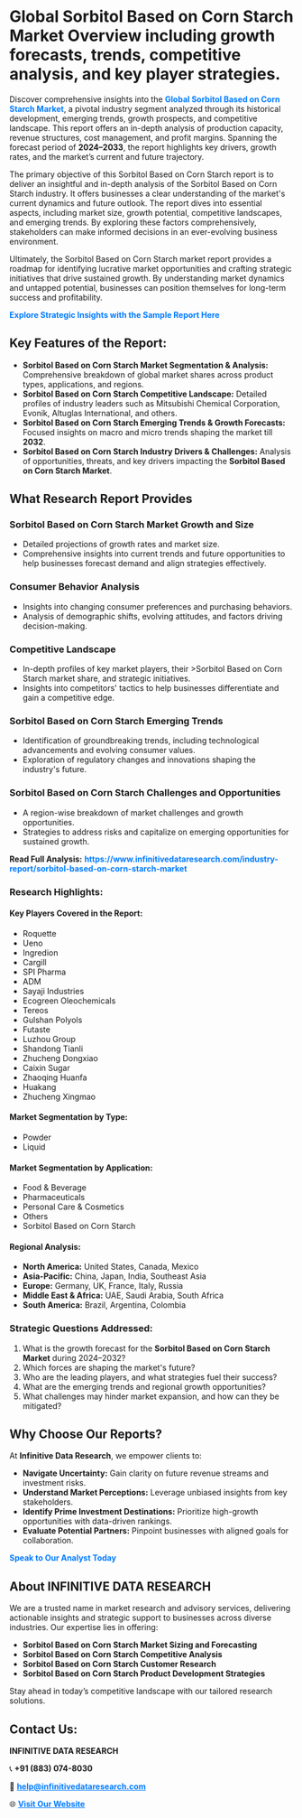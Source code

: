 <h1>Global Sorbitol Based on Corn Starch Market Overview including growth forecasts, trends, competitive analysis, and key player strategies.</h1>
<p>
Discover comprehensive insights into the 
<a href="https://www.infinitivedataresearch.com/industry-report/sorbitol-based-on-corn-starch-market" rel="dofollow" style="color: #007BFF; text-decoration: none;"><strong>Global Sorbitol Based on Corn Starch Market</strong></a>, a pivotal industry segment analyzed through its historical development, emerging trends, growth prospects, and competitive landscape. This report offers an in-depth analysis of production capacity, revenue structures, cost management, and profit margins. Spanning the forecast period of <strong>2024–2033</strong>, the report highlights key drivers, growth rates, and the market’s current and future trajectory.
</p>
<p>
The primary objective of this Sorbitol Based on Corn Starch report is to deliver an insightful and in-depth analysis of the Sorbitol Based on Corn Starch industry. It offers businesses a clear understanding of the market's current dynamics and future outlook. The report dives into essential aspects, including market size, growth potential, competitive landscapes, and emerging trends. By exploring these factors comprehensively, stakeholders can make informed decisions in an ever-evolving business environment.
</p>
<p>
Ultimately, the Sorbitol Based on Corn Starch market report provides a roadmap for identifying lucrative market opportunities and crafting strategic initiatives that drive sustained growth. By understanding market dynamics and untapped potential, businesses can position themselves for long-term success and profitability.
</p>
<p>
<a href="https://www.infinitivedataresearch.com/request-sample/reportId=110070" style="color: #007BFF; text-decoration: none;"><strong>Explore Strategic Insights with the Sample Report Here</strong></a>
</p>

<h2>Key Features of the Report:</h2>
<ul>
<li><strong>Sorbitol Based on Corn Starch Market Segmentation & Analysis:</strong> Comprehensive breakdown of global market shares across product types, applications, and regions.</li>
<li><strong>Sorbitol Based on Corn Starch Competitive Landscape:</strong> Detailed profiles of industry leaders such as Mitsubishi Chemical Corporation, Evonik, Altuglas International, and others.</li>
<li><strong>Sorbitol Based on Corn Starch Emerging Trends & Growth Forecasts:</strong> Focused insights on macro and micro trends shaping the market till <strong>2032</strong>.</li>
<li><strong>Sorbitol Based on Corn Starch Industry Drivers & Challenges:</strong> Analysis of opportunities, threats, and key drivers impacting the <strong>Sorbitol Based on Corn Starch Market</strong>.</li>
</ul>

<h2>What Research Report Provides</h2>
<h3>Sorbitol Based on Corn Starch Market Growth and Size</h3>
<ul>
<li>Detailed projections of growth rates and market size.</li>
<li>Comprehensive insights into current trends and future opportunities to help businesses forecast demand and align strategies effectively.</li>
</ul>

<h3>Consumer Behavior Analysis</h3>
<ul>
<li>Insights into changing consumer preferences and purchasing behaviors.</li>
<li>Analysis of demographic shifts, evolving attitudes, and factors driving decision-making.</li>
</ul>

<h3>Competitive Landscape</h3>
<ul>
<li>In-depth profiles of key market players, their >Sorbitol Based on Corn Starch market share, and strategic initiatives.</li>
<li>Insights into competitors' tactics to help businesses differentiate and gain a competitive edge.</li>
</ul>

<h3>Sorbitol Based on Corn Starch Emerging Trends</h3>
<ul>
<li>Identification of groundbreaking trends, including technological advancements and evolving consumer values.</li>
<li>Exploration of regulatory changes and innovations shaping the industry's future.</li>
</ul>

<h3>Sorbitol Based on Corn Starch Challenges and Opportunities</h3>
<ul>
<li>A region-wise breakdown of market challenges and growth opportunities.</li>
<li>Strategies to address risks and capitalize on emerging opportunities for sustained growth.</li>
</ul>
<p><strong>Read Full Analysis:</strong> <a href="https://www.infinitivedataresearch.com/industry-report/sorbitol-based-on-corn-starch-market" rel="dofollow" style="color: #007BFF; text-decoration: none;"><strong>https://www.infinitivedataresearch.com/industry-report/sorbitol-based-on-corn-starch-market</strong></a></p>
<h3>Research Highlights:</h3>
<h4>Key Players Covered in the Report:</h4>
<ul><li>Roquette</li><li>Ueno</li><li>Ingredion</li><li>Cargill</li><li>SPI Pharma</li><li>ADM</li><li>Sayaji Industries</li><li>Ecogreen Oleochemicals</li><li>Tereos</li><li>Gulshan Polyols</li><li>Futaste</li><li>Luzhou Group</li><li>Shandong Tianli</li><li>Zhucheng Dongxiao</li><li>Caixin Sugar</li><li>Zhaoqing Huanfa</li><li>Huakang</li><li>Zhucheng Xingmao</li></ul>
<h4>Market Segmentation by Type:</h4>
<ul><li>Powder</li><li>Liquid</li></ul>
<h4>Market Segmentation by Application:</h4>
<ul><li>Food &amp; Beverage</li><li>Pharmaceuticals</li><li>Personal Care &amp; Cosmetics</li><li>Others</li><li>Sorbitol Based on Corn Starch</li></ul>

<h4>Regional Analysis:</h4>
<ul>
<li><strong>North America:</strong> United States, Canada, Mexico</li>
<li><strong>Asia-Pacific:</strong> China, Japan, India, Southeast Asia</li>
<li><strong>Europe:</strong> Germany, UK, France, Italy, Russia</li>
<li><strong>Middle East & Africa:</strong> UAE, Saudi Arabia, South Africa</li>
<li><strong>South America:</strong> Brazil, Argentina, Colombia</li>
</ul>

<h3>Strategic Questions Addressed:</h3>
<ol>
<li>What is the growth forecast for the <strong>Sorbitol Based on Corn Starch Market</strong> during 2024–2032?</li>
<li>Which forces are shaping the market's future?</li>
<li>Who are the leading players, and what strategies fuel their success?</li>
<li>What are the emerging trends and regional growth opportunities?</li>
<li>What challenges may hinder market expansion, and how can they be mitigated?</li>
</ol>

<h2>Why Choose Our Reports?</h2>
<p>At <strong>Infinitive Data Research</strong>, we empower clients to:</p>
<ul>
<li><strong>Navigate Uncertainty:</strong> Gain clarity on future revenue streams and investment risks.</li>
<li><strong>Understand Market Perceptions:</strong> Leverage unbiased insights from key stakeholders.</li>
<li><strong>Identify Prime Investment Destinations:</strong> Prioritize high-growth opportunities with data-driven rankings.</li>
<li><strong>Evaluate Potential Partners:</strong> Pinpoint businesses with aligned goals for collaboration.</li>
</ul>
<p><a href="https://www.infinitivedataresearch.com/industry-report/sorbitol-based-on-corn-starch-market" rel="dofollow" style="color: #007BFF; text-decoration: none;"><strong>Speak to Our Analyst Today</strong></a></p>

<h2>About INFINITIVE DATA RESEARCH</h2>
<p>We are a trusted name in market research and advisory services, delivering actionable insights and strategic support to businesses across diverse industries. Our expertise lies in offering:</p>
<ul>
<li><strong>Sorbitol Based on Corn Starch Market Sizing and Forecasting</strong></li>
<li><strong>Sorbitol Based on Corn Starch Competitive Analysis</strong></li>
<li><strong>Sorbitol Based on Corn Starch Customer Research</strong></li>
<li><strong>Sorbitol Based on Corn Starch Product Development Strategies</strong></li>
</ul>
<p>Stay ahead in today’s competitive landscape with our tailored research solutions.</p>

<h2>Contact Us:</h2>
<p><strong>INFINITIVE DATA RESEARCH</strong></p>
<p>📞 <strong>+91 (883) 074-8030</strong></p>
<p>📧 <strong><a href="mailto:help@infinitivedataresearch.com" style="color: #007BFF;">help@infinitivedataresearch.com</a></strong></p>
<p>🌐 <strong><a href="https://www.infinitivedataresearch.com" rel="dofollow" style="color: #007BFF;">Visit Our Website</a></strong></p>